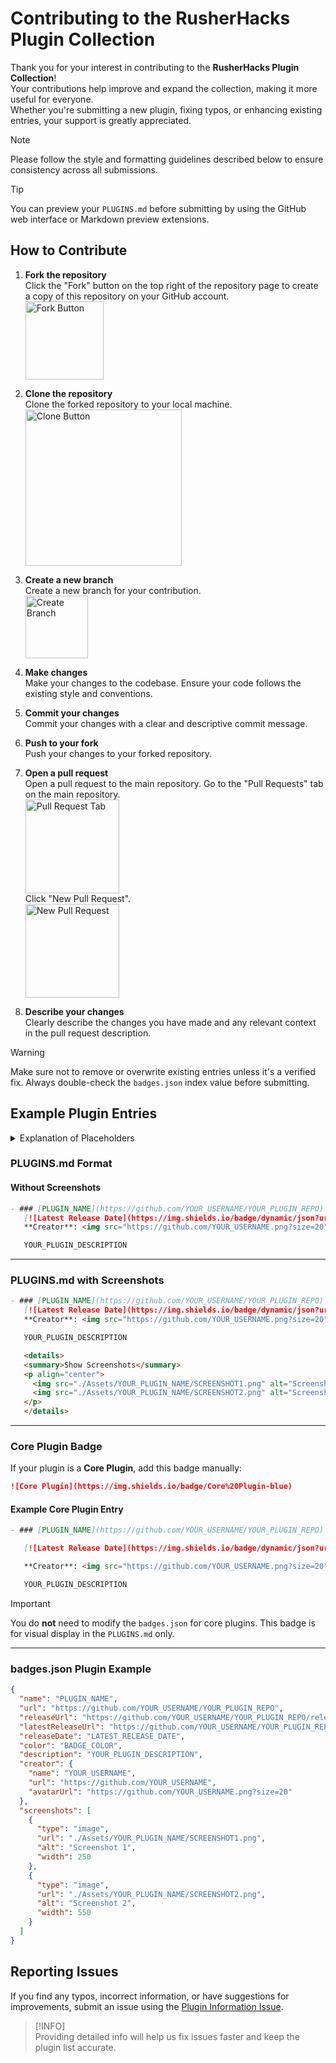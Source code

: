 # Contributing to the RusherHacks Plugin Collection

Thank you for your interest in contributing to the **RusherHacks Plugin Collection**!  
Your contributions help improve and expand the collection, making it more useful for everyone.  
Whether you're submitting a new plugin, fixing typos, or enhancing existing entries, your support is greatly appreciated.

> [!NOTE]  
> Please follow the style and formatting guidelines described below to ensure consistency across all submissions.

> [!TIP]  
> You can preview your `PLUGINS.md` before submitting by using the GitHub web interface or Markdown preview extensions.

## How to Contribute

1. **Fork the repository**  
   Click the "Fork" button on the top right of the repository page to create a copy of this repository on your GitHub account.  
   <img src="./Assets/Contributing/Fork.png" alt="Fork Button" width="125">

2. **Clone the repository**  
   Clone the forked repository to your local machine.  
   <img src="./Assets/Contributing/Clone.jpg" alt="Clone Button" width="250">

3. **Create a new branch**  
   Create a new branch for your contribution.  
   <img src="./Assets/Contributing/NewBranch.png" alt="Create Branch" width="100">

4. **Make changes**  
   Make your changes to the codebase. Ensure your code follows the existing style and conventions.

5. **Commit your changes**  
   Commit your changes with a clear and descriptive commit message.

6. **Push to your fork**  
   Push your changes to your forked repository.

7. **Open a pull request**  
   Open a pull request to the main repository. Go to the "Pull Requests" tab on the main repository.  
   <img src="./Assets/Contributing/PullRequestsTab.png" alt="Pull Request Tab" width="150">  
   Click "New Pull Request".  
   <img src="./Assets/Contributing/NewPullRequest.png" alt="New Pull Request" width="150">

8. **Describe your changes**  
   Clearly describe the changes you have made and any relevant context in the pull request description.

> [!WARNING]  
> Make sure not to remove or overwrite existing entries unless it's a verified fix. Always double-check the `badges.json` index value before submitting.

## Example Plugin Entries

<details>
  <summary>Explanation of Placeholders</summary>

- **PLUGIN_NAME**: The name of your plugin  
- **YOUR_USERNAME**: Your GitHub username  
- **YOUR_PLUGIN_REPO**: The name of your plugin's GitHub repository  
- **PLUGIN_INDEX**: Index of your plugin in the `badges.json` file  
- **BADGE_COLOR**: `"green"` if plugin has a release, `"red"` otherwise  
- **LATEST_VERSION**: Latest release version  
- **LATEST_RELEASE_DATE**: Format `YYYY-MM-DD`  
- **SCREENSHOT1.png**: Image file name  
- **CREATOR_URL**: Creator's GitHub URL  
</details>

### **PLUGINS.md Format**

#### **Without Screenshots**
```markdown
- ### [PLUGIN_NAME](https://github.com/YOUR_USERNAME/YOUR_PLUGIN_REPO) <br>
   [![Latest Release Date](https://img.shields.io/badge/dynamic/json?url=https%3A%2F%2Frusherdevelopment.github.io%2Frusherhack-plugins%2Fbadges.json&query=%24.plugins[PLUGIN_INDEX].releaseDate&label=Latest%20Release&color=BADGE_COLOR)](https://github.com/YOUR_USERNAME/YOUR_PLUGIN_REPO/releases) [![GitHub Downloads (all releases)](https://img.shields.io/github/downloads/YOUR_USERNAME/YOUR_PLUGIN_REPO/total)](https://github.com/YOUR_USERNAME/YOUR_PLUGIN_REPO/releases/download/LATEST_VERSION/YOUR_PLUGIN_NAME-LATEST_VERSION.jar) <br>
   **Creator**: <img src="https://github.com/YOUR_USERNAME.png?size=20" width="20" height="20"> [YOUR_USERNAME](https://github.com/YOUR_USERNAME)

   YOUR_PLUGIN_DESCRIPTION
```

---

### PLUGINS.md with Screenshots
```markdown
- ### [PLUGIN_NAME](https://github.com/YOUR_USERNAME/YOUR_PLUGIN_REPO) <br>
   [![Latest Release Date](https://img.shields.io/badge/dynamic/json?url=https%3A%2F%2Frusherdevelopment.github.io%2Frusherhack-plugins%2Fbadges.json&query=%24.plugins[PLUGIN_INDEX].releaseDate&label=Latest%20Release&color=BADGE_COLOR)](https://github.com/YOUR_USERNAME/YOUR_PLUGIN_REPO/releases) [![GitHub Downloads (all releases)](https://img.shields.io/github/downloads/YOUR_USERNAME/YOUR_PLUGIN_REPO/total)](https://github.com/YOUR_USERNAME/YOUR_PLUGIN_REPO/releases/download/LATEST_VERSION/YOUR_PLUGIN_NAME-LATEST_VERSION.jar) <br>
   **Creator**: <img src="https://github.com/YOUR_USERNAME.png?size=20" width="20" height="20"> [YOUR_USERNAME](https://github.com/YOUR_USERNAME)

   YOUR_PLUGIN_DESCRIPTION

   <details>
   <summary>Show Screenshots</summary>
   <p align="center">
     <img src="./Assets/YOUR_PLUGIN_NAME/SCREENSHOT1.png" alt="Screenshot 1" width="250">
     <img src="./Assets/YOUR_PLUGIN_NAME/SCREENSHOT2.png" alt="Screenshot 2" width="550">
   </p>
   </details>
```

---

### Core Plugin Badge

If your plugin is a **Core Plugin**, add this badge manually:

```md
![Core Plugin](https://img.shields.io/badge/Core%20Plugin-blue)
```

#### Example Core Plugin Entry
```markdown
- ### [PLUGIN_NAME](https://github.com/YOUR_USERNAME/YOUR_PLUGIN_REPO)

   [![Latest Release Date](https://img.shields.io/badge/dynamic/json?url=https%3A%2F%2Frusherdevelopment.github.io%2Frusherhack-plugins%2Fbadges.json&query=%24.plugins[PLUGIN_INDEX].releaseDate&label=Latest%20Release&color=BADGE_COLOR)](https://github.com/YOUR_USERNAME/YOUR_PLUGIN_REPO/releases) ![Core Plugin](https://img.shields.io/badge/Core%20Plugin-blue) [![GitHub Downloads (all releases)](https://img.shields.io/github/downloads/YOUR_USERNAME/YOUR_PLUGIN_REPO/total)](https://github.com/YOUR_USERNAME/YOUR_PLUGIN_REPO/releases/download/LATEST_VERSION/YOUR_PLUGIN_NAME-LATEST_VERSION.jar)

   **Creator**: <img src="https://github.com/YOUR_USERNAME.png?size=20" width="20" height="20"> [YOUR_USERNAME](https://github.com/YOUR_USERNAME)

   YOUR_PLUGIN_DESCRIPTION
```

> [!IMPORTANT]  
> You do **not** need to modify the `badges.json` for core plugins. This badge is for visual display in the `PLUGINS.md` only.

---

### badges.json Plugin Example
```json
{
  "name": "PLUGIN_NAME",
  "url": "https://github.com/YOUR_USERNAME/YOUR_PLUGIN_REPO",
  "releaseUrl": "https://github.com/YOUR_USERNAME/YOUR_PLUGIN_REPO/releases",
  "latestReleaseUrl": "https://github.com/YOUR_USERNAME/YOUR_PLUGIN_REPO/releases/download/LATEST_VERSION/YOUR_PLUGIN_NAME-LATEST_VERSION.jar",
  "releaseDate": "LATEST_RELEASE_DATE",
  "color": "BADGE_COLOR",
  "description": "YOUR_PLUGIN_DESCRIPTION",
  "creator": {
    "name": "YOUR_USERNAME",
    "url": "https://github.com/YOUR_USERNAME",
    "avatarUrl": "https://github.com/YOUR_USERNAME.png?size=20"
  },
  "screenshots": [
    {
      "type": "image",
      "url": "./Assets/YOUR_PLUGIN_NAME/SCREENSHOT1.png",
      "alt": "Screenshot 1",
      "width": 250
    },
    {
      "type": "image",
      "url": "./Assets/YOUR_PLUGIN_NAME/SCREENSHOT2.png",
      "alt": "Screenshot 2",
      "width": 550
    }
  ]
}
```

## Reporting Issues

If you find any typos, incorrect information, or have suggestions for improvements, submit an issue using the [Plugin Information Issue](https://github.com/RusherDevelopment/rusherhack-plugins/issues/new?template=plugin-information-issue.md).


> [!INFO]  
> Providing detailed info will help us fix issues faster and keep the plugin list accurate.

